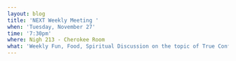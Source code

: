 ```yaml
---
layout: blog
title: 'NEXT Weekly Meeting '
when: 'Tuesday, November 27'
time: '7:30pm'
where: Nigh 213 - Cherokee Room
what: 'Weekly Fun, Food, Spiritual Discussion on the topic of True Confidence.'
---
```


